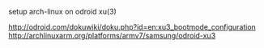 setup arch-linux on odroid xu(3)


http://odroid.com/dokuwiki/doku.php?id=en:xu3_bootmode_configuration
http://archlinuxarm.org/platforms/armv7/samsung/odroid-xu3
